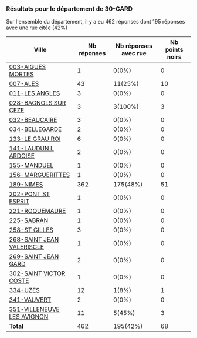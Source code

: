 ### Résultats pour le département de 30-GARD

Sur l'ensemble du département, il y a eu 462 réponses dont 195 réponses avec une rue citée (42%)

| Ville | Nb réponses | Nb réponses avec rue | Nb points noirs |
|-------------|-------------|----------------------|-----------------|
|<a href='003-AIGUES MORTES.md'>003-AIGUES MORTES</a>|1|0(0%)|0|
|<a href='007-ALES.md'>007-ALES</a>|43|11(25%)|10|
|<a href='011-LES ANGLES.md'>011-LES ANGLES</a>|3|0(0%)|0|
|<a href='028-BAGNOLS SUR CEZE.md'>028-BAGNOLS SUR CEZE</a>|3|3(100%)|3|
|<a href='032-BEAUCAIRE.md'>032-BEAUCAIRE</a>|3|0(0%)|0|
|<a href='034-BELLEGARDE.md'>034-BELLEGARDE</a>|2|0(0%)|0|
|<a href='133-LE GRAU ROI.md'>133-LE GRAU ROI</a>|6|0(0%)|0|
|<a href='141-LAUDUN L ARDOISE.md'>141-LAUDUN L ARDOISE</a>|2|0(0%)|0|
|<a href='155-MANDUEL.md'>155-MANDUEL</a>|1|0(0%)|0|
|<a href='156-MARGUERITTES.md'>156-MARGUERITTES</a>|1|0(0%)|0|
|<a href='189-NIMES.md'>189-NIMES</a>|362|175(48%)|51|
|<a href='202-PONT ST ESPRIT.md'>202-PONT ST ESPRIT</a>|1|0(0%)|0|
|<a href='221-ROQUEMAURE.md'>221-ROQUEMAURE</a>|1|0(0%)|0|
|<a href='225-SABRAN.md'>225-SABRAN</a>|1|0(0%)|0|
|<a href='258-ST GILLES.md'>258-ST GILLES</a>|3|0(0%)|0|
|<a href='268-SAINT JEAN VALERISCLE.md'>268-SAINT JEAN VALERISCLE</a>|1|0(0%)|0|
|<a href='269-SAINT JEAN GARD.md'>269-SAINT JEAN GARD</a>|2|0(0%)|0|
|<a href='302-SAINT VICTOR COSTE.md'>302-SAINT VICTOR COSTE</a>|1|0(0%)|0|
|<a href='334-UZES.md'>334-UZES</a>|12|1(8%)|1|
|<a href='341-VAUVERT.md'>341-VAUVERT</a>|2|0(0%)|0|
|<a href='351-VILLENEUVE LES AVIGNON.md'>351-VILLENEUVE LES AVIGNON</a>|11|5(45%)|3|
| **Total** |462|195(42%)|68|
